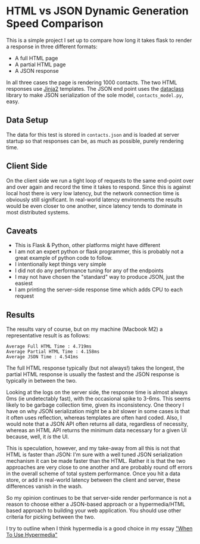 # HTML vs JSON Dynamic Generation Speed Comparison

This is a simple project I set up to compare how long it takes flask to render a response in three different
formats:

* A full HTML page
* A partial HTML page
* A JSON response

In all three cases the page is rendering 1000 contacts.  The two HTML responses use 
[Jinja2](https://jinja.palletsprojects.com/en/2.10.x/) templates.  The JSON end point uses the
[dataclass](https://docs.python.org/3/library/dataclasses.html) library to make JSON serialization of the
sole model, `contacts_model.py`, easy.

## Data Setup

The data for this test is stored in `contacts.json` and is loaded at server startup so that responses can
be, as much as possible, purely rendering time.

## Client Side

On the client side we run a tight loop of requests to the same end-point over and over again and record
the time it takes to respond.  Since this is against local host there is very low latency, but the network
connection time is obviously still significant.  In real-world latency environments the results would be
even closer to one another, since latency tends to dominate in most distributed systems.

## Caveats

* This is Flask & Python, other platforms might have different 
* I am not an expert python or flask programmer, this is probably not a great example of python code to follow.
* I intentionally kept things very simple
* I did not do any performance tuning for any of the endpoints
* I may not have chosen the "standard" way to produce JSON, just the easiest
* I am printing the server-side response time which adds CPU to each request

## Results

The results vary of course, but on my machine (Macbook M2) a representative result is as follows:

```
Average Full HTML Time : 4.719ms
Average Partial HTML Time : 4.158ms
Average JSON Time : 4.541ms
```

The full HTML response typically (but not always!) takes the longest, the partial HTML response is usually the
fastest and the JSON response is typically in between the two.

Looking at the logs on the server side, the response time is almost always 0ms (ie undetectably fast), with the occasional spike to 3-6ms.  This
seems likely to be garbage collection time, given its inconsistency.  One theory I have on why JSON serialization might
be a _bit_ slower in some cases is that it often uses reflection, whereas templates are often hard coded.  Also, I would
note that a JSON API often returns all data, regardless of necessity, whereas an HTML API returns the minimum data necessary
for a given UI because, well, it _is_ the UI.

This is speculation, however, and my take-away from all this is not that HTML is faster than JSON: I'm sure with a 
well tuned JSON serialization mechanism it can be made faster than the HTML.  Rather it is that the two approaches are very close 
to one another and are probably round off errors in the overall scheme of total system performance.  Once you hit a data store, or add 
in real-world latency between the client and server, these differences vanish in the wash.

So my opinion continues to be that server-side render performance is not a reason to choose either a JSON-based approach
or a hypermedia/HTML based approach to building your web application.  You should use other criteria for picking between the two.

I try to outline when I think hypermedia is a good choice in my essay ["When To Use Hypermedia"](https://htmx.org/essays/when-to-use-hypermedia/)